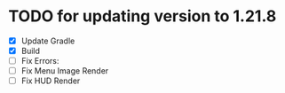 # TODO for updating version to 1.21.8

- [x] Update Gradle
- [x] Build
- [ ] Fix Errors:
- [ ] Fix Menu Image Render
- [ ] Fix HUD Render
